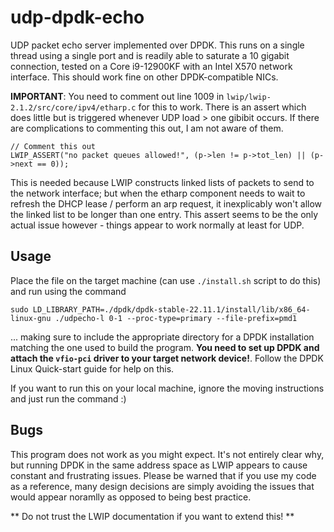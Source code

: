 # udp-dpdk-echo

UDP packet echo server implemented over DPDK. This runs on a single thread using a single port and is readily able to saturate a 10 gigabit connection, tested on a Core i9-12900KF with an Intel X570 network interface. This should work fine on other DPDK-compatible NICs.

**IMPORTANT**: You need to comment out line 1009 in `lwip/lwip-2.1.2/src/core/ipv4/etharp.c` for this to work. There is an assert which does little but is triggered whenever UDP load > one gibibit occurs. If there are complications to commenting this out, I am not aware of them.
```
// Comment this out
LWIP_ASSERT("no packet queues allowed!", (p->len != p->tot_len) || (p->next == 0));
```

This is needed because LWIP constructs linked lists of packets to send to the network interface; but when the etharp component needs to wait to refresh the DHCP lease / perform an arp request, it inexplicably won't allow the linked list to be longer than one entry. This assert seems to be the only actual issue however - things appear to work normally at least for UDP.

## Usage

Place the file on the target machine (can use `./install.sh` script to do this) and run using the command

```
sudo LD_LIBRARY_PATH=./dpdk/dpdk-stable-22.11.1/install/lib/x86_64-linux-gnu ./udpecho-l 0-1 --proc-type=primary --file-prefix=pmd1
```

... making sure to include the appropriate directory for a DPDK installation matching the one used to build the program. **You need to set up DPDK and attach the `vfio-pci` driver to your target network device!**. Follow the DPDK Linux Quick-start guide for help on this.

If you want to run this on your local machine, ignore the moving instructions and just run the command :)

## Bugs

This program does not work as you might expect. It's not entirely clear why, but running DPDK in the same address space as LWIP appears to cause constant and frustrating issues. Please be warned that if you use my code as a reference, many design decisions are simply avoiding the issues that would appear noramlly as opposed to being best practice.

** Do not trust the LWIP documentation if you want to extend this! ** 

